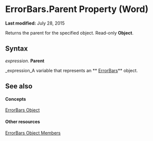 
# ErrorBars.Parent Property (Word)

 **Last modified:** July 28, 2015

Returns the parent for the specified object. Read-only  **Object**.

## Syntax

 _expression_. **Parent**

 _expression_A variable that represents an  ** [ErrorBars](33949dd1-48fd-9fff-0bec-1439b65d8e04.md)** object.


## See also


#### Concepts


 [ErrorBars Object](33949dd1-48fd-9fff-0bec-1439b65d8e04.md)
#### Other resources


 [ErrorBars Object Members](ca98fe1a-4172-170b-f1db-b323d5c51898.md)

